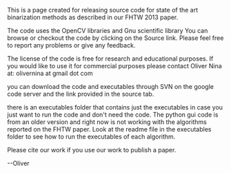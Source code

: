 This is a page created for releasing source code for state of the art binarization methods as described in our FHTW 2013 paper.

The code uses the OpenCV libraries and Gnu scientific library
You can browse or checkout the code by clicking on the Source link.
Please feel free to report any problems or give any feedback.

The license of the code is free for research and educational purposes. If you would like to use it for commercial purposes please contact Oliver Nina at:
olivernina at gmail dot com


you can download the code and executables through SVN on the google code server and the link provided in the source tab.

there is an executables folder that contains just the executables in case you just want to run the code and don't need the code. The python gui code is from an older version and right now is not working with the algorithms reported on the FHTW paper. Look at the readme file in the executables folder to see how to run the executables of each algorithm.

Please cite our work if you use our work to publish a paper.

--Oliver
